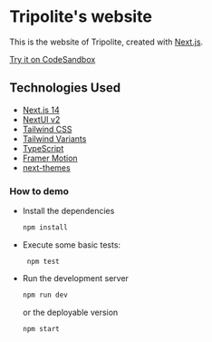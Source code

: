 Tripolite's website
=============================

This is the website of Tripolite, created with [Next.js](https://nextjs.org/).

[Try it on CodeSandbox](https://githubbox.com/nextui-org/next-app-template)

## Technologies Used

- [Next.js 14](https://nextjs.org/docs/getting-started)
- [NextUI v2](https://nextui.org/)
- [Tailwind CSS](https://tailwindcss.com/)
- [Tailwind Variants](https://tailwind-variants.org)
- [TypeScript](https://www.typescriptlang.org/)
- [Framer Motion](https://www.framer.com/motion/)
- [next-themes](https://github.com/pacocoursey/next-themes)

### How to demo

- Install the dependencies
    ```bash
    npm install
    ```
  
- Execute some basic tests:
   ```shell
    npm test
  ```

- Run the development server

    ```bash
    npm run dev
    ```
    
    or the deployable version

    ```bash
    npm start
    ```


